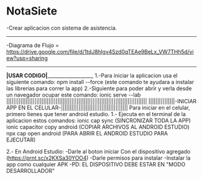 # NotaSiete
 -Crear aplicacion con sistema de asistencia.

__________________________________________________________________________
-Diagrama de Flujo = https://drive.google.com/file/d/1tdJ8hIgv4Szd0qTEAe9BeLx_VW7THh5d/view?usp=sharing
__________________________________________________________________________
______________________|USAR CODIGO|_________________________________________
1.-Para iniciar la aplicacion usa el siguiente comando: npm install --force
(este comando te ayudara a instalar las librerias para correr la app)
2.-Siguiente para poder abrir y verla desde un navegador ocupar este comando: ionic serve --lab
||||||||||||||||||||||||||||||||||||||||||||||||||||||||||||||||||||||||||||||||
|||||||||||||||-INICIAR APP EN EL CELULAR-||||||||||||||||||||||||||||||||||||||
Para iniciar en el celular, primero tienes que tener android estudio.
1.- Ejecuta en el terminal de la aplicacion estos comandos: ionic cap sync                  (SINCRONIZAR TODA LA APP)           
                                                            ionic capacitor copy android    (COPIAR ARCHIVOS AL ANDROID ESTUDIO)
                                                            npx cap open android            (PARA ABRIR EL ANDROID ESTUDIO PARA EJECUTAR)
                                                            
2.- En Android Estudio: -Darle al boton iniciar Con el dispositivo agregado (https://prnt.sc/x2KXSa30YOO4)
                        -Darle permisos para instalar
                        -Instalar la app como cualquier APK
                        -PD: EL DISPOSITIVO DEBE ESTAR EN "MODO DESARROLLADOR"
                        
    
